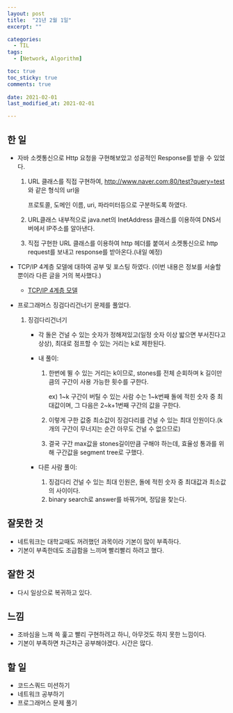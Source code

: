 ```yaml
---
layout: post
title:  "21년 2월 1일"
excerpt: ""

categories:
  - TIL
tags:
  - [Network, Algorithm]

toc: true
toc_sticky: true
comments: true
 
date: 2021-02-01
last_modified_at: 2021-02-01

---
```


## 한 일

- 자바 소켓통신으로 Http 요청을 구현해보았고 성공적인 Response를 받을 수 있었다.

  1. URL 클래스를 직접 구현하여, http://www.naver.com:80/test?query=test 와 같은 형식의 url을

     프로토콜, 도메인 이름, uri, 파라미터등으로 구분하도록 하였다.

  2. URL클래스 내부적으로 java.net의 InetAddress 클래스를 이용하여 DNS서버에서 IP주소를 알아낸다.

  3. 직접 구현한 URL 클래스를 이용하여 http 헤더를 붙여서 소켓통신으로 http request를 보내고 response를 받아온다.(내일 예정)

- TCP/IP 4계층 모델에 대하여 공부 및 포스팅 하였다. (이번 내용은 정보를 서술할 뿐이라 다른 글을 거의 복사했다.)

  - [TCP/IP 4계층 모델](https://isaac56.github.io/network/2021/02/01/TCP-IP_4_layer.html)

- 프로그래머스 징검다리건너기 문제를 풀었다.

  1. 징검다리건너기

     - 각 돌은 건널 수 있는 숫자가 정해져있고(일정 숫자 이상 밟으면 부서진다고 상상), 최대로 점프할 수 있는 거리는 k로 제한된다.

     - 내 풀이:

       1. 한번에 뛸 수 있는 거리는 k이므로, stones를 전체 순회하며 k 길이만큼의 구간이 사용 가능한 횟수를 구한다.

          ex) 1~k 구간이 버틸 수 있는 사람 수는 1~k번째 돌에 적힌 숫자 중 최대값이며, 그 다음은 2~k+1번째 구간의 값을 구한다.

       2. 이렇게 구한 값중 최소값이 징검다리를 건널 수 있는 최대 인원이다.(k개의 구간이 무너지는 순간 아무도 건널 수 없으므로)
       3. 결국 구간 max값을 stones길이만큼 구해야 하는데, 효율성 통과를 위해 구간값을 segment tree로 구했다.

     - 다른 사람 풀이:
       1. 징검다리 건널 수 있는 최대 인원은, 돌에 적힌 숫자 중 최대값과 최소값의 사이이다.
       2. binary search로 answer를 바꿔가며, 정답을 찾는다.

## 잘못한 것

- 네트워크는 대학교때도 꺼려했던 과목이라 기본이 많이 부족하다.
- 기본이 부족한데도 조급함을 느끼며 빨리빨리 하려고 했다.

## 잘한 것

- 다시 일상으로 복귀하고 있다.

## 느낌

- 조바심을 느껴 쓱 훑고 빨리 구현하려고 하니, 아무것도 하지 못한 느낌이다.
- 기본이 부족하면 차근차근 공부해야겠다. 시간은 많다.

## 할 일

- 코드스쿼드 미션하기
- 네트워크 공부하기
- 프로그래머스 문제 풀기

